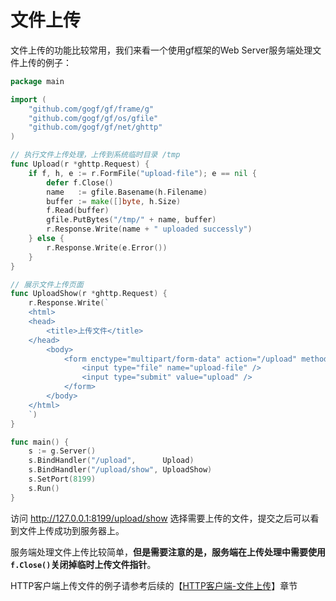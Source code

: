 # 文件上传

文件上传的功能比较常用，我们来看一个使用gf框架的Web Server服务端处理文件上传的例子：

```go
package main

import (
    "github.com/gogf/gf/frame/g"
    "github.com/gogf/gf/os/gfile"
    "github.com/gogf/gf/net/ghttp"
)

// 执行文件上传处理，上传到系统临时目录 /tmp
func Upload(r *ghttp.Request) {
    if f, h, e := r.FormFile("upload-file"); e == nil {
        defer f.Close()
        name   := gfile.Basename(h.Filename)
        buffer := make([]byte, h.Size)
        f.Read(buffer)
        gfile.PutBytes("/tmp/" + name, buffer)
        r.Response.Write(name + " uploaded successly")
    } else {
        r.Response.Write(e.Error())
    }
}

// 展示文件上传页面
func UploadShow(r *ghttp.Request) {
    r.Response.Write(`
    <html>
    <head>
        <title>上传文件</title>
    </head>
        <body>
            <form enctype="multipart/form-data" action="/upload" method="post">
                <input type="file" name="upload-file" />
                <input type="submit" value="upload" />
            </form>
        </body>
    </html>
    `)
}

func main() {
    s := g.Server()
    s.BindHandler("/upload",      Upload)
    s.BindHandler("/upload/show", UploadShow)
    s.SetPort(8199)
    s.Run()
}
```

访问  http://127.0.0.1:8199/upload/show  选择需要上传的文件，提交之后可以看到文件上传成功到服务器上。

服务端处理文件上传比较简单，**但是需要注意的是，服务端在上传处理中需要使用```f.Close()```关闭掉临时上传文件指针**。

HTTP客户端上传文件的例子请参考后续的【[HTTP客户端-文件上传](net/ghttp/client.md)】章节

